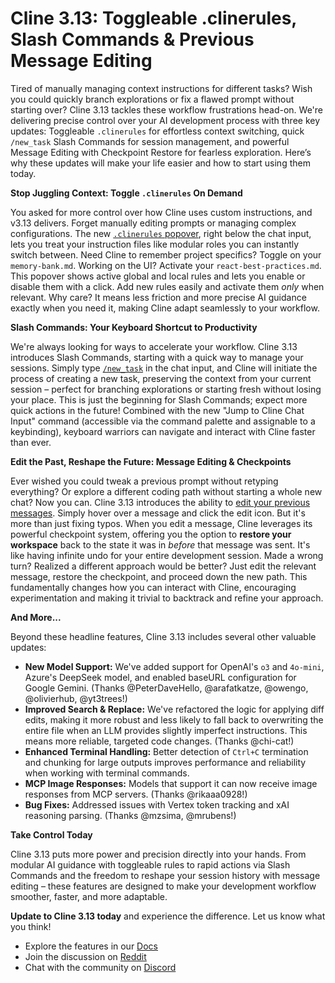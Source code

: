 # Cline 3.13: Toggleable .clinerules, Slash Commands & Previous Message Editing

Tired of manually managing context instructions for different tasks? Wish you could quickly branch explorations or fix a flawed prompt without starting over? Cline 3.13 tackles these workflow frustrations head-on. We're delivering precise control over your AI development process with three key updates: Toggleable `.clinerules` for effortless context switching, quick `/new_task` Slash Commands for session management, and powerful Message Editing with Checkpoint Restore for fearless exploration. Here’s why these updates will make your life easier and how to start using them today.

**Stop Juggling Context: Toggle `.clinerules` On Demand**

You asked for more control over how Cline uses custom instructions, and v3.13 delivers. Forget manually editing prompts or managing complex configurations. The new [`.clinerules` popover](https://docs.cline.bot/prompting#managing-rules-with-the-toggleable-popover), right below the chat input, lets you treat your instruction files like modular roles you can instantly switch between. Need Cline to remember project specifics? Toggle on your `memory-bank.md`. Working on the UI? Activate your `react-best-practices.md`. This popover shows active global and local rules and lets you enable or disable them with a click. Add new rules easily and activate them *only* when relevant. Why care? It means less friction and more precise AI guidance exactly when you need it, making Cline adapt seamlessly to your workflow.

**Slash Commands: Your Keyboard Shortcut to Productivity**

We're always looking for ways to accelerate your workflow. Cline 3.13 introduces Slash Commands, starting with a quick way to manage your sessions. Simply type [`/new_task`](https://docs.cline.bot/exploring-clines-tools/new-task-tool#using-the-new_task-slash-command) in the chat input, and Cline will initiate the process of creating a new task, preserving the context from your current session – perfect for branching explorations or starting fresh without losing your place. This is just the beginning for Slash Commands; expect more quick actions in the future! Combined with the new "Jump to Cline Chat Input" command (accessible via the command palette and assignable to a keybinding), keyboard warriors can navigate and interact with Cline faster than ever.

**Edit the Past, Reshape the Future: Message Editing & Checkpoints**

Ever wished you could tweak a previous prompt without retyping everything? Or explore a different coding path without starting a whole new chat? Now you can. Cline 3.13 introduces the ability to [edit your previous messages](https://docs.cline.bot/exploring-clines-tools/checkpoints#editing-messages). Simply hover over a message and click the edit icon. But it's more than just fixing typos. When you edit a message, Cline leverages its powerful checkpoint system, offering you the option to **restore your workspace** back to the state it was in *before* that message was sent. It's like having infinite undo for your entire development session. Made a wrong turn? Realized a different approach would be better? Just edit the relevant message, restore the checkpoint, and proceed down the new path. This fundamentally changes how you can interact with Cline, encouraging experimentation and making it trivial to backtrack and refine your approach.

**And More...**

Beyond these headline features, Cline 3.13 includes several other valuable updates:

*   **New Model Support:** We've added support for OpenAI's `o3` and `4o-mini`, Azure's DeepSeek model, and enabled baseURL configuration for Google Gemini. (Thanks @PeterDaveHello, @arafatkatze, @owengo, @olivierhub, @yt3trees!)
*   **Improved Search & Replace:** We've refactored the logic for applying diff edits, making it more robust and less likely to fall back to overwriting the entire file when an LLM provides slightly imperfect instructions. This means more reliable, targeted code changes. (Thanks @chi-cat!)
*   **Enhanced Terminal Handling:** Better detection of `Ctrl+C` termination and chunking for large outputs improves performance and reliability when working with terminal commands.
*   **MCP Image Responses:** Models that support it can now receive image responses from MCP servers. (Thanks @rikaaa0928!)
*   **Bug Fixes:** Addressed issues with Vertex token tracking and xAI reasoning parsing. (Thanks @mzsima, @mrubens!)

**Take Control Today**

Cline 3.13 puts more power and precision directly into your hands. From modular AI guidance with toggleable rules to rapid actions via Slash Commands and the freedom to reshape your session history with message editing – these features are designed to make your development workflow smoother, faster, and more adaptable.

**Update to Cline 3.13 today** and experience the difference. Let us know what you think!

*   Explore the features in our [Docs](https://docs.cline.bot)
*   Join the discussion on [Reddit](https://www.reddit.com/r/cline/)
*   Chat with the community on [Discord](https://discord.gg/cline)
